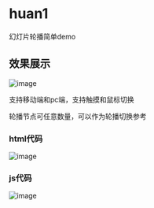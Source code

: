 # huan1
幻灯片轮播简单demo
## 效果展示
![image](https://github.com/lhz0128/huan1/blob/master/img/xiaog.png)

支持移动端和pc端，支持触摸和鼠标切换

轮播节点可任意数量，可以作为轮播切换参考

### html代码
![image](https://github.com/lhz0128/huan1/blob/master/img/1.png)
### js代码
![image](https://github.com/lhz0128/huan1/blob/master/img/2.png)

